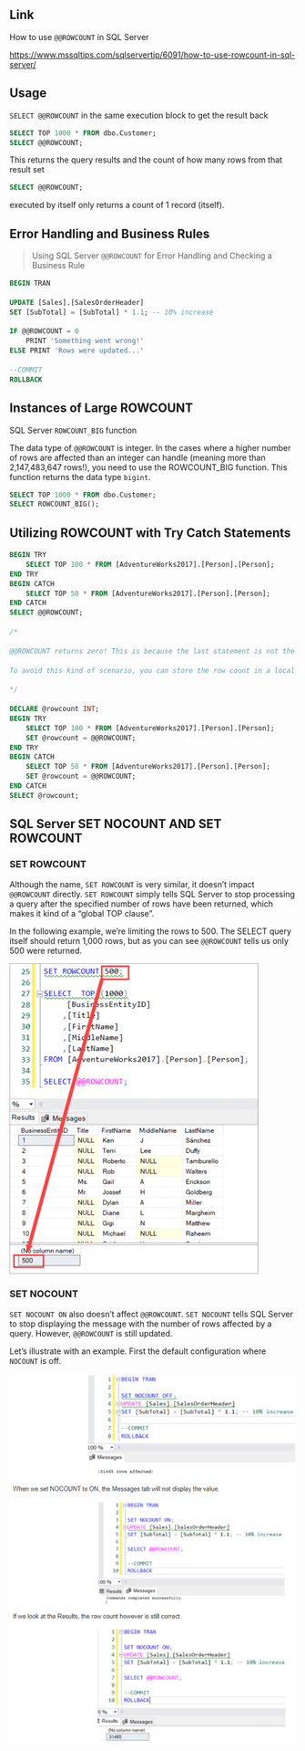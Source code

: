 
## Link

How to use `@@ROWCOUNT` in SQL Server

<https://www.mssqltips.com/sqlservertip/6091/how-to-use-rowcount-in-sql-server/>

## Usage

`SELECT @@ROWCOUNT` in the same execution block to get the result back

```sql
SELECT TOP 1000 * FROM dbo.Customer;
SELECT @@ROWCOUNT;
```

This returns the query results and the count of how many rows from that result set

```sql
SELECT @@ROWCOUNT;
```

executed by itself only returns a count of 1 record (itself).

## Error Handling and Business Rules

> Using SQL Server `@@ROWCOUNT` for Error Handling and Checking a Business Rule

```sql
BEGIN TRAN

UPDATE [Sales].[SalesOrderHeader]
SET [SubTotal] = [SubTotal] * 1.1; -- 10% increase

IF @@ROWCOUNT = 0
    PRINT 'Something went wrong!'
ELSE PRINT 'Rows were updated...'

--COMMIT
ROLLBACK
```

## Instances of Large ROWCOUNT

SQL Server `ROWCOUNT_BIG` function

The data type of `@@ROWCOUNT` is integer. In the cases where a higher number of rows are affected than an integer can handle (meaning more than 2,147,483,647 rows!), you need to use the ROWCOUNT_BIG function. This function returns the data type `bigint`.

```sql
SELECT TOP 1000 * FROM dbo.Customer;
SELECT ROWCOUNT_BIG();
```

## Utilizing ROWCOUNT with Try Catch Statements

```sql
BEGIN TRY
    SELECT TOP 100 * FROM [AdventureWorks2017].[Person].[Person];
END TRY
BEGIN CATCH
    SELECT TOP 50 * FROM [AdventureWorks2017].[Person].[Person];
END CATCH
SELECT @@ROWCOUNT;

/*

@@ROWCOUNT returns zero! This is because the last statement is not the SELECT statement from the TRY block (which has been executed), it’s also not the one from the TRY block as it’s the last SELECT in the script. It’s the TRY/CATCH block itself! @@ROWCOUNT returns the affected rows from any statement, even if it’s not DML or a SELECT query.

To avoid this kind of scenario, you can store the row count in a local variable. The script would then look like this:

*/

DECLARE @rowcount INT;
BEGIN TRY
    SELECT TOP 100 * FROM [AdventureWorks2017].[Person].[Person];
    SET @rowcount = @@ROWCOUNT;
END TRY
BEGIN CATCH
    SELECT TOP 50 * FROM [AdventureWorks2017].[Person].[Person];
    SET @rowcount = @@ROWCOUNT;
END CATCH
SELECT @rowcount;

```

## SQL Server SET NOCOUNT AND SET ROWCOUNT

### SET ROWCOUNT

Although the name, `SET ROWCOUNT` is very similar, it doesn’t impact `@@ROWCOUNT` directly. `SET ROWCOUNT` simply tells SQL Server to stop processing a query after the specified number of rows have been returned, which makes it kind of a “global TOP clause”.

In the following example, we’re limiting the rows to 500. The SELECT query itself should return 1,000 rows, but as you can see `@@ROWCOUNT` tells us only 500 were returned.

![SET ROWCOUNT](/assets/images/2022-03-03-14-02-14.png)

### SET NOCOUNT

`SET NOCOUNT ON` also doesn’t affect `@@ROWCOUNT`. `SET NOCOUNT` tells SQL Server to stop displaying the message with the number of rows affected by a query. However, `@@ROWCOUNT` is still updated.

Let’s illustrate with an example. First the default configuration where `NOCOUNT` is off.

![NOCOUNT](/assets/images/2022-03-03-14-03-56.png)
